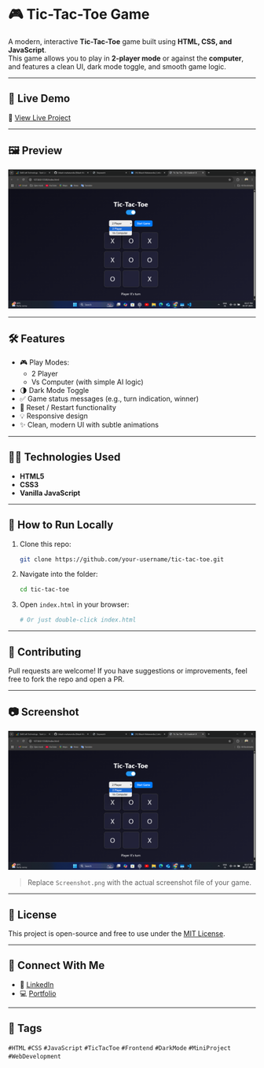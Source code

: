 
# 🎮 Tic-Tac-Toe Game

A modern, interactive **Tic-Tac-Toe** game built using **HTML, CSS, and JavaScript**.  
This game allows you to play in **2-player mode** or against the **computer**, and features a clean UI, dark mode toggle, and smooth game logic.

---

## 🚀 Live Demo

🔗 [View Live Project]([https://your-live-link.com](https://bikash-mahanandia.github.io/SCT_WD_03/)) 

---

## 🖼️ Preview

![Game Screenshot](./Screenshot%202025-07-05%20141742.png)

---

## 🛠 Features

- 🎮 Play Modes:
  - 2 Player
  - Vs Computer (with simple AI logic)
- 🌗 Dark Mode Toggle
- ✅ Game status messages (e.g., turn indication, winner)
- 🔄 Reset / Restart functionality
- 💡 Responsive design
- ✨ Clean, modern UI with subtle animations

---

## 🧑‍💻 Technologies Used

- **HTML5**
- **CSS3**
- **Vanilla JavaScript**

---

## 📁 How to Run Locally

1. Clone this repo:
   ```bash
   git clone https://github.com/your-username/tic-tac-toe.git
   ```

2. Navigate into the folder:
   ```bash
   cd tic-tac-toe
   ```

3. Open `index.html` in your browser:
   ```bash
   # Or just double-click index.html
   ```

---

## 🤝 Contributing

Pull requests are welcome! If you have suggestions or improvements, feel free to fork the repo and open a PR.

---

## 📷 Screenshot

![Tic Tac Toe Screenshot](./Screenshot%202025-07-05%20141742.png)

> Replace `Screenshot.png` with the actual screenshot file of your game.

---

## 📃 License

This project is open-source and free to use under the [MIT License](LICENSE).

---

## 🔗 Connect With Me

- 💼 [LinkedIn]([https://www.linkedin.com/in/your-profile](https://www.linkedin.com/in/bikash-mahanandia-150145349/))
- 💻 [Portfolio]([https://yourportfolio.com](https://github.com/bikash-mahanandia))

---

## 🔖 Tags

`#HTML` `#CSS` `#JavaScript` `#TicTacToe` `#Frontend` `#DarkMode` `#MiniProject` `#WebDevelopment`

